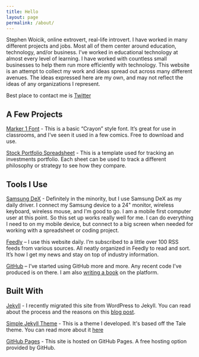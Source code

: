 ```yaml
---
title: Hello
layout: page
permalink: /about/
---
```

Stephen Woicik, online extrovert, real-life introvert. I have worked in many different projects and jobs. Most all of them center around education, technology, and/or business. I’ve worked in educational technology at almost every level of learning. I have worked with countless small businesses to help them run more efficiently with technology. This website is an attempt to collect my work and ideas spread out across many different avenues. The ideas expressed here are my own, and may not reflect the ideas of any organizations I represent.

Best place to contact me is [Twitter](https://twitter.com/swoicik)

## A Few Projects
[Marker 1 Font](https://gumroad.com/l/Marker1) - This is a basic “Crayon” style font. It’s great for use in classrooms, and I’ve seen it used in a few comics. Free to download and use. 

[Stock Portfolio Spreadsheet](https://gum.co/bNIla) - This is a template used for tracking an investments portfolio. Each sheet can be used to track a different philosophy or strategy to see how they compare. 

## Tools I Use
[Samsung DeX](https://swoicik.com/2020/samsung-dex) - Definitely in the minority, but I use Samsung DeX as my daily driver. I connect my Samsung device to a 24" monitor, wireless keyboard, wireless mouse, and I'm good to go. I am a mobile first computer user at this point. So this set up works really well for me. I can do everything I need to on my mobile device, but connect to a big screen when needed for working with a spreadsheet or coding project. 

[Feedly](http://feedly.com/) – I use this website daily. I’m subscribed to a little over 100 RSS feeds from various sources. All neatly organized in Feedly to read and sort. It’s how I get my news and stay on top of industry information.

[GitHub](https://github.com/swoicik) – I’ve started using GitHub more and more. Any recent code I’ve produced is on there. I am also [writing a book](/cyod) on the platform.

## Built With
[Jekyll](https://jekyllrb.com/) - I recently migrated this site from WordPress to Jekyll. You can read about the process and the reasons on this [blog post](/2019/wordpress-to-jekyll).

[Simple Jekyll Theme](https://github.com/swoicik/simple-jekll-theme) - This is a theme I developed. It's based off the Tale theme. You can read more about it [here](/2019/simple-jekyll-theme)

[GitHub Pages](https://pages.github.com/) - This site is hosted on GitHub Pages. A free hosting option provided by GitHub. 
